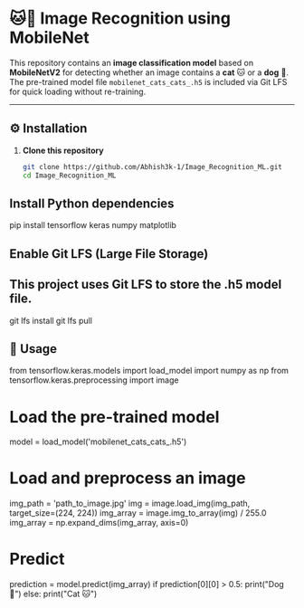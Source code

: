 # 🐱🐶 Image Recognition using MobileNet

This repository contains an **image classification model** based on **MobileNetV2** for detecting whether an image contains a **cat** 🐱 or a **dog** 🐶.  
The pre-trained model file `mobilenet_cats_cats_.h5` is included via Git LFS for quick loading without re-training.

---
## ⚙️ Installation

1. **Clone this repository**
   ```bash
   git clone https://github.com/Abhish3k-1/Image_Recognition_ML.git
   cd Image_Recognition_ML


## Install Python dependencies

pip install tensorflow keras numpy matplotlib



## Enable Git LFS (Large File Storage)
## This project uses Git LFS to store the .h5 model file.

git lfs install
git lfs pull

## 🚀 Usage

from tensorflow.keras.models import load_model
import numpy as np
from tensorflow.keras.preprocessing import image

# Load the pre-trained model
model = load_model('mobilenet_cats_cats_.h5')

# Load and preprocess an image
img_path = 'path_to_image.jpg'
img = image.load_img(img_path, target_size=(224, 224))
img_array = image.img_to_array(img) / 255.0
img_array = np.expand_dims(img_array, axis=0)

# Predict
prediction = model.predict(img_array)
if prediction[0][0] > 0.5:
    print("Dog 🐶")
else:
    print("Cat 🐱")
